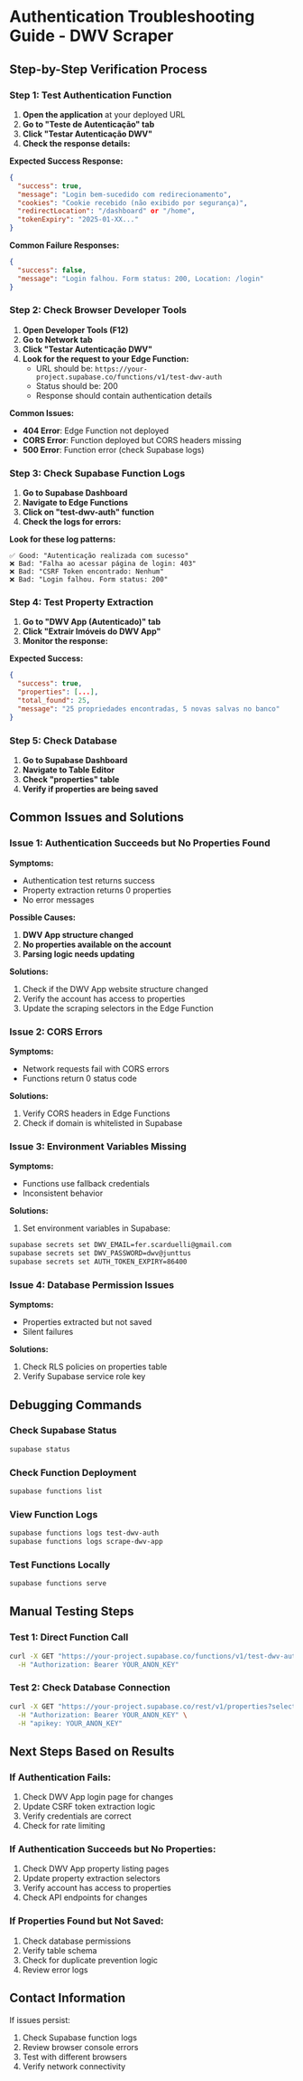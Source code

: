 # Authentication Troubleshooting Guide - DWV Scraper

## Step-by-Step Verification Process

### Step 1: Test Authentication Function

1. **Open the application** at your deployed URL
2. **Go to "Teste de Autenticação" tab**
3. **Click "Testar Autenticação DWV"**
4. **Check the response details:**

**Expected Success Response:**
```json
{
  "success": true,
  "message": "Login bem-sucedido com redirecionamento",
  "cookies": "Cookie recebido (não exibido por segurança)",
  "redirectLocation": "/dashboard" or "/home",
  "tokenExpiry": "2025-01-XX..."
}
```

**Common Failure Responses:**
```json
{
  "success": false,
  "message": "Login falhou. Form status: 200, Location: /login"
}
```

### Step 2: Check Browser Developer Tools

1. **Open Developer Tools (F12)**
2. **Go to Network tab**
3. **Click "Testar Autenticação DWV"**
4. **Look for the request to your Edge Function:**
   - URL should be: `https://your-project.supabase.co/functions/v1/test-dwv-auth`
   - Status should be: 200
   - Response should contain authentication details

**Common Issues:**
- **404 Error**: Edge Function not deployed
- **CORS Error**: Function deployed but CORS headers missing
- **500 Error**: Function error (check Supabase logs)

### Step 3: Check Supabase Function Logs

1. **Go to Supabase Dashboard**
2. **Navigate to Edge Functions**
3. **Click on "test-dwv-auth" function**
4. **Check the logs for errors:**

**Look for these log patterns:**
```
✅ Good: "Autenticação realizada com sucesso"
❌ Bad: "Falha ao acessar página de login: 403"
❌ Bad: "CSRF Token encontrado: Nenhum"
❌ Bad: "Login falhou. Form status: 200"
```

### Step 4: Test Property Extraction

1. **Go to "DWV App (Autenticado)" tab**
2. **Click "Extrair Imóveis do DWV App"**
3. **Monitor the response:**

**Expected Success:**
```json
{
  "success": true,
  "properties": [...],
  "total_found": 25,
  "message": "25 propriedades encontradas, 5 novas salvas no banco"
}
```

### Step 5: Check Database

1. **Go to Supabase Dashboard**
2. **Navigate to Table Editor**
3. **Check "properties" table**
4. **Verify if properties are being saved**

## Common Issues and Solutions

### Issue 1: Authentication Succeeds but No Properties Found

**Symptoms:**
- Authentication test returns success
- Property extraction returns 0 properties
- No error messages

**Possible Causes:**
1. **DWV App structure changed**
2. **No properties available on the account**
3. **Parsing logic needs updating**

**Solutions:**
1. Check if the DWV App website structure changed
2. Verify the account has access to properties
3. Update the scraping selectors in the Edge Function

### Issue 2: CORS Errors

**Symptoms:**
- Network requests fail with CORS errors
- Functions return 0 status code

**Solutions:**
1. Verify CORS headers in Edge Functions
2. Check if domain is whitelisted in Supabase

### Issue 3: Environment Variables Missing

**Symptoms:**
- Functions use fallback credentials
- Inconsistent behavior

**Solutions:**
1. Set environment variables in Supabase:
```bash
supabase secrets set DWV_EMAIL=fer.scarduelli@gmail.com
supabase secrets set DWV_PASSWORD=dwv@junttus
supabase secrets set AUTH_TOKEN_EXPIRY=86400
```

### Issue 4: Database Permission Issues

**Symptoms:**
- Properties extracted but not saved
- Silent failures

**Solutions:**
1. Check RLS policies on properties table
2. Verify Supabase service role key

## Debugging Commands

### Check Supabase Status
```bash
supabase status
```

### Check Function Deployment
```bash
supabase functions list
```

### View Function Logs
```bash
supabase functions logs test-dwv-auth
supabase functions logs scrape-dwv-app
```

### Test Functions Locally
```bash
supabase functions serve
```

## Manual Testing Steps

### Test 1: Direct Function Call
```bash
curl -X GET "https://your-project.supabase.co/functions/v1/test-dwv-auth" \
  -H "Authorization: Bearer YOUR_ANON_KEY"
```

### Test 2: Check Database Connection
```bash
curl -X GET "https://your-project.supabase.co/rest/v1/properties?select=*&limit=5" \
  -H "Authorization: Bearer YOUR_ANON_KEY" \
  -H "apikey: YOUR_ANON_KEY"
```

## Next Steps Based on Results

### If Authentication Fails:
1. Check DWV App login page for changes
2. Update CSRF token extraction logic
3. Verify credentials are correct
4. Check for rate limiting

### If Authentication Succeeds but No Properties:
1. Check DWV App property listing pages
2. Update property extraction selectors
3. Verify account has access to properties
4. Check API endpoints for changes

### If Properties Found but Not Saved:
1. Check database permissions
2. Verify table schema
3. Check for duplicate prevention logic
4. Review error logs

## Contact Information

If issues persist:
1. Check Supabase function logs
2. Review browser console errors
3. Test with different browsers
4. Verify network connectivity